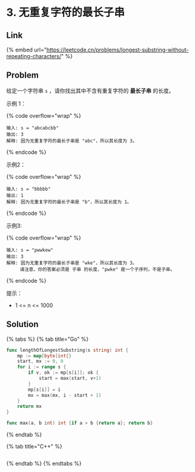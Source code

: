 # 3. 无重复字符的最长子串

## Link

{% embed url="https://leetcode.cn/problems/longest-substring-without-repeating-characters/" %}

## Problem

给定一个字符串 `s` ，请你找出其中不含有重复字符的 **最长子串** 的长度。

示例 1：

{% code overflow="wrap" %}
```
输入: s = "abcabcbb"
输出: 3 
解释: 因为无重复字符的最长子串是 "abc"，所以其长度为 3。
```
{% endcode %}

示例2：

{% code overflow="wrap" %}
```
输入: s = "bbbbb"
输出: 1
解释: 因为无重复字符的最长子串是 "b"，所以其长度为 1。
```
{% endcode %}

示例3:

{% code overflow="wrap" %}
```
输入: s = "pwwkew"
输出: 3
解释: 因为无重复字符的最长子串是 "wke"，所以其长度为 3。
     请注意，你的答案必须是 子串 的长度，"pwke" 是一个子序列，不是子串。
```
{% endcode %}

提示：

* 1 <= n <= 1000

## Solution

{% tabs %}
{% tab title="Go" %}
```go
func lengthOfLongestSubstring(s string) int {
    mp := map[byte]int{}
    start, mx := 0, 0
    for i := range s {
        if v, ok := mp[s[i]]; ok {
            start = max(start, v+1)
        } 
        mp[s[i]] = i
        mx = max(mx, i - start + 1)
    }
    return mx
}

func max(a, b int) int {if a > b {return a}; return b}
```
{% endtab %}

{% tab title="C++" %}
```cpp
```
{% endtab %}
{% endtabs %}
